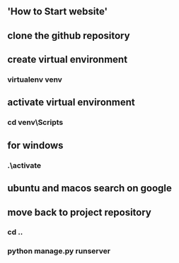 ## 'How to Start website'

## clone the github repository 

## create virtual environment 
### virtualenv venv

## activate virtual environment
### cd venv\Scripts 

## for windows 
### .\activate

## ubuntu and macos search on google 

## move back to project repository 
### cd ..

### python manage.py runserver

